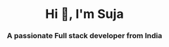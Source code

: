 <h1 align="center">Hi 👋, I'm Suja</h1>
<h3 align="center">A passionate Full stack developer from India</h3>
